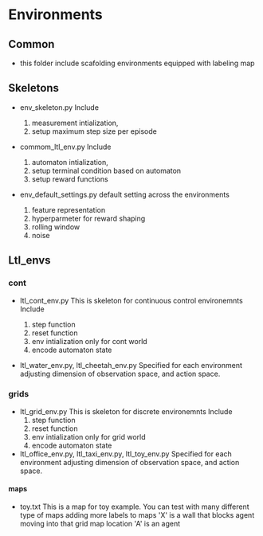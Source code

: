 # Environments

## Common
 - this folder include scafolding environments equipped with labeling map

## Skeletons
 - env_skeleton.py
    Include 
    1) measurement intialization, 
    2) setup maximum step size per episode

 - commom_ltl_env.py
    Include 
    1) automaton intialization, 
    2) setup terminal condition based on automaton
    3) setup reward functions

 - env_default_settings.py
    default setting across the environments
    1) feature representation
    2) hyperparmeter for reward shaping
    3) rolling window
    4) noise

## Ltl_envs

### cont
 - ltl_cont_env.py
    This is skeleton for continuous control environemnts
    Include
    1) step function
    2) reset function
    3) env intialization only for cont world 
    4) encode automaton state

 - ltl_water_env.py, ltl_cheetah_env.py
    Specified for each environment adjusting dimension of observation space, and action space.

### grids
 - ltl_grid_env.py
    This is skeleton for discrete environemnts
    Include
    1) step function
    2) reset function
    3) env intialization only for grid world 
    4) encode automaton state
 - ltl_office_env.py, ltl_taxi_env.py, ltl_toy_env.py
    Specified for each environment adjusting dimension of observation space, and action space.

#### maps
 - toy.txt
    This is a map for toy example. You can test with many different type of maps adding more labels to maps
    'X' is a wall that blocks agent moving into that grid map location
    'A' is an agent